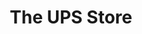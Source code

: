 ---
title: "The UPS Store"
url: /washington/the-ups-store-market-street-northeast/
shop: Kopieren
---